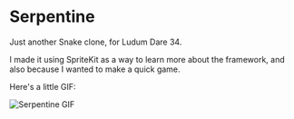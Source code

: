 # Serpentine

Just another Snake clone, for Ludum Dare 34.

I made it using SpriteKit as a way to learn more about the framework, and also because I wanted to make a quick game.

Here's a little GIF:

![Serpentine GIF](http://chrishannah.xyz/static/LD34/SNAKE_1.gif)
